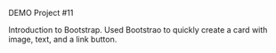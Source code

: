 DEMO Project #11

Introduction to Bootstrap. Used Bootstrao to quickly create a card with image, text, and a link button. 
